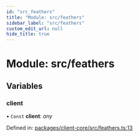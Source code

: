 ```yaml
---
id: "src_feathers"
title: "Module: src/feathers"
sidebar_label: "src/feathers"
custom_edit_url: null
hide_title: true
---
```


# Module: src/feathers

## Variables

### client

• `Const` **client**: *any*

Defined in: [packages/client-core/src/feathers.ts:13](https://github.com/xr3ngine/xr3ngine/blob/a16a45d7e/packages/client-core/src/feathers.ts#L13)
